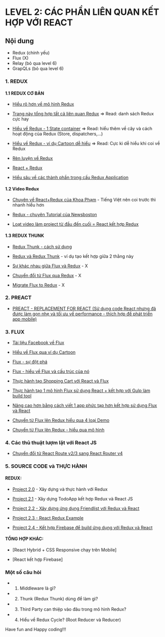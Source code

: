 # LEVEL 2: CÁC PHẦN LIÊN QUAN KẾT HỢP VỚI REACT

## Nội dung
* Redux (chính yếu)
* Flux (X)
* Relay (bỏ qua level 6)
* GrapQLs (bỏ qua level 6)


### 1. REDUX

#### 1.1 REDUX CƠ BẢN

* [Hiểu rõ hơn về mô  hình Redux](https://medium.com/javascript-scene/10-tips-for-better-redux-architecture-69250425af44)

* [Trang này tổng hợp tất cả liên quan Redux](https://github.com/xgrommx/awesome-redux) => Read: danh sách Redux cực hay

* [Hiểu về Redux - 1 State container](http://www.youhavetolearncomputers.com/blog/2015/9/15/a-conceptual-overview-of-redux-or-how-i-fell-in-love-with-a-javascript-state-container)
=> Read: hiểu thêm về cây và cách hoạt động của Redux (Store, dispatchers,...)

* [Hiểu về Redux - ví dụ Cartoon dễ hiểu](https://code-cartoons.com/a-cartoon-intro-to-redux-3afb775501a6)
=> Read: Cực kì dễ hiểu khi coi về Redux

* [Rèn luyện về Redux](http://lorenstewart.me/2016/11/27/a-practical-guide-to-redux/)

* [React + Redux](https://medium.com/front-end-developers/react-redux-tutorial-d1f6c6652759)

* [Hiểu sâu về các thành phần trong cấu Redux Application](http://jpsierens.com/simple-react-redux-application/)

#### 1.2 Video Redux

* [Chuyên về React+Redux của Khoa Phạm](https://www.youtube.com/watch?v=zcpyOwPdIYg&list=PLzrVYRai0riQFEN586LOz3eMv2Rgy6WXS) - Tiếng Việt nên coi trước thì nhanh hiểu hơn 

* [Redux - chuyên Tutorial của Newsboston](https://www.youtube.com/watch?v=DiLVAXlVYR0&list=PL6gx4Cwl9DGBbSLZjvleMwldX8jGgXV6a)

* [Loạt video làm project từ đầu đến cuối = React kết hợp Redux ](https://www.youtube.com/watch?v=yoJuOs-niIc&list=PLuNEz8XtB51K-x3bwCC9uNM_cxXaiCcRY&index=2)


#### 1.3 REDUX THUNK

* [Redux Thunk - cách sử dụng](https://medium.com/@stowball/a-dummys-guide-to-redux-and-thunk-in-react-d8904a7005d3)

* [Redux và Redux Thunk](https://medium.com/@stowball/a-dummys-guide-to-redux-and-thunk-in-react-d8904a7005d3) - ví dụ tạo kết hợp giữa 2 thằng này

* [Sự khác nhau giữa Flux và Redux](https://edgecoders.com/the-difference-between-flux-and-redux-71d31b118c1) - X

* [Chuyển đổi từ Flux qua Redux](http://redux.js.org/docs/recipes/MigratingToRedux.html) - X

* [Migrate Flux to Redux](http://tech.m6web.fr/migrate-smoothly-flux-isomorphic-app-to-redux/) - X

### 2. PREACT 

* [PREACT - REPLACEMENT FOR REACT (Sử dụng code React nhưng đã được làm gọn nhẹ và tối ưu về performance - thích hợp để phát triển app mobile)](https://medium.com/@rajaraodv/using-preact-instead-of-react-70f40f53107c)

### 3. FLUX

* [Tài liệu Facebook về Flux](https://facebook.github.io/flux/docs/overview.html#content)

* [Hiểu về Flux qua ví dụ Cartoon](https://code-cartoons.com/a-cartoon-guide-to-flux-6157355ab207)

* [Flux - sự đột phá](https://medium.com/@dan_abramov/the-evolution-of-flux-frameworks-6c16ad26bb31)

* [Flux - hiểu về Flux và cấu trúc của nó](https://scotch.io/tutorials/getting-to-know-flux-the-react-js-architecture)

* [Thực hành tạo Shopping Cart với React và Flux](https://scotch.io/tutorials/creating-a-simple-shopping-cart-with-react-js-and-flux)

* [Thực hành tạo 1 mô hình Flux sử dụng React + kết hợp với Gulp làm build tool](https://tonyspiro.com/building-a-simple-react-application-using-the-flux-pattern/)

* [Nâng cao hơn bằng cách viết 1 app phức tạp hơn kết hợp sử dụng Flux và React](https://madebymany.com/stories/beyond-the-to-do-app-writing-complex-applications-using-flux-react-js)

* [Chuyển từ Flux lên Redux hiểu qua 4 loại Demo](http://react.tips/from-react-to-flux-to-redux/)

* [Chuyển từ Flux lên Redux - hiểu qua mô hình](https://blog.axosoft.com/2017/04/11/reduxifying-gitkraken/)


### 4. Các thủ thuật lượm lặt với React JS

* [Chuyển đổi từ React Route v2/3 sang React Router v4](https://github.com/ReactTraining/react-router/blob/25776d4dc89b8fb2f575884749766355992116b5/packages/react-router/docs/guides/migrating.md#the-router)


### 5. SOURCE CODE và THỰC HÀNH

#### REDUX: 

* [Project 2.0](http://lorenstewart.me/2016/11/27/a-practical-guide-to-redux/) - Xây dựng và thực hành với Redux

* [Project 2.1]() - Xây dựng TodoApp kết hợp Redux và React JS

* [Project 2.2 - Xây dựng ứng dụng Friendlist với Redux và React](http://www.jchapron.com/2015/08/14/getting-started-with-redux/)

* [Project 2.3 - React Redux Example](http://blog.krawaller.se/posts/a-react-redux-example-app/)

* [Project 2.4 - Kết hợp Firebase để build ứng dụng với Redux và React](https://www.codementor.io/vijayst/using-firebase-with-redux-for-building-a-react-app-du1086puw)

#### TỔNG HỢP KHÁC:

* [React Hybrid + CSS Responsive chạy trên Mobile]

* [React kết hợp Firebase]


### Một số câu hỏi

* 1. Middleware là gì?

* 2. Thunk (Redux Thunk) dùng để làm gì?

* 3. Third Party can thiệp vào đâu trong mô hình Redux?

* 4. Hiểu về Redux Cycle? (Root Reducer và Reducer)

Have fun and Happy coding!!!